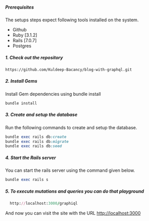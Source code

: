 ##### Prerequisites

The setups steps expect following tools installed on the system.

- Github
- Ruby [3.1.2]
- Rails [7.0.7]
- Postgres

##### 1. Check out the repository

```bash
https://github.com/Kuldeep-Bacancy/blog-with-graphql.git
```

##### 2. Install Gems

Install Gem dependencies using bundle install

```bash
bundle install
```

##### 3. Create and setup the database

Run the following commands to create and setup the database.

```ruby
bundle exec rails db:create
bundle exec rails db:migrate
bundle exec rails db:seed
```

##### 4. Start the Rails server

You can start the rails server using the command given below.

```ruby
bundle exec rails s
```

##### 5. To execute mutations and queries you can do that playground

```ruby
  http://localhost:3000/graphiql
```

And now you can visit the site with the URL <http://localhost:3000>
